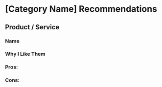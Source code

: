 # [Category Name] Recommendations

##  Product / Service 

### Name

### Why I Like Them


### Pros:


### Cons:



